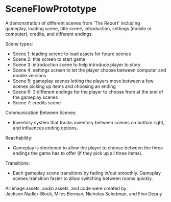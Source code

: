 # SceneFlowPrototype
A demonstration of different scenes from 'The Report' including  
gameplay, loading scene, title scene, introduction, settings (mobile or computer), credits, and different endings.  
  
Scene types:
- Scene 1: loading screne to load assets for future scenes  
- Scene 2: title screen to start game  
- Scene 3: introduction scene to help introduce player to story  
- Scene 4: settings screen to let the player choose between computer and mobile versions  
- Scene 5: gameplay scenes letting the players move between a few scenes picking up items and choosing an ending  
- Scene 6: 3 different endings for the player to choose from at the end of the gameplay scenes
- Scene 7: credits scene

Communication Between Scenes:  
- Inventory system that tracks inventory between scenes on bottom right, and influences ending options.  

Reachability:  
- Gameplay is shortened to allow the player to choose between the three endings the game has to offer (if they pick up all three items).  
  
Transitions:  
- Each gameplay scene transitions by fading in/out smoothly. Gameplay scenes transition faster to allow switching between rooms quickly.

  
All image assets, audio assets, and code were created by:  
Jackson Nadler-Block, Miles Berman, Nicholas Schetman, and Finn Depuy